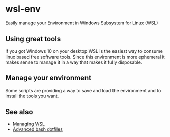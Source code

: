 # wsl-env

Easily manage your Environment in Windows Subsystem for Linux (WSL)

## Using great tools

If you got Windows 10 on your desktop WSL is the easiest way to consume linux based free software tools.
Since this environment is more ephemeral it makes sense to manage it in a way that makes it fully disposable.

## Manage your environment

Some scripts are providing a way to save and load the environment and to install the tools you want.

## See also
- [Managing WSL](https://github.com/DDoSolitary/LxRunOffline)
- [Advanced bash dotfiles](https://github.com/Plazmaz/wsl-dotfiles)
